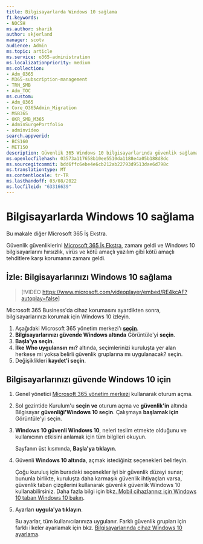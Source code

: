 ```yaml
---
title: Bilgisayarlarda Windows 10 sağlama
f1.keywords:
- NOCSH
ms.author: sharik
author: skjerland
manager: scotv
audience: Admin
ms.topic: article
ms.service: o365-administration
ms.localizationpriority: medium
ms.collection:
- Adm_O365
- M365-subscription-management
- TRN_SMB
- Adm_TOC
ms.custom:
- Adm_O365
- Core_O365Admin_Migration
- MSB365
- OKR_SMB_M365
- AdminSurgePortfolio
- adminvideo
search.appverid:
- BCS160
- MET150
description: Güvenlik 365 Windows 10 bilgisayarlarında güvenlik sağlamayı Microsoft 365 İş Ekstra.
ms.openlocfilehash: 03573a117658b10ee5510da1188e4a05b188d8dc
ms.sourcegitcommit: bdd6ffc6ebe4e6cb212ab22793d9513dae6d798c
ms.translationtype: MT
ms.contentlocale: tr-TR
ms.lasthandoff: 03/08/2022
ms.locfileid: "63316639"
---
```

# <a name="secure-windows-10-computers"></a>Bilgisayarlarda Windows 10 sağlama

Bu makale diğer Microsoft 365 İş Ekstra.

Güvenlik güvenliklerini [Microsoft 365 İş Ekstra](business-set-up.md), zamanı geldi ve Windows 10 bilgisayarlarını hırsızlık, virüs ve kötü amaçlı yazılım gibi kötü amaçlı tehditlere karşı korumanın zamanı geldi.

## <a name="watch-secure-your-windows-10-pcs"></a>İzle: Bilgisayarlarınızı Windows 10 sağlama

> [!VIDEO https://www.microsoft.com/videoplayer/embed/RE4kcAF?autoplay=false]

Microsoft 365 Business'da cihaz korumasını ayardikten sonra, bilgisayarlarınızı korumak için Windows 10 izleyin.

1. Aşağıdaki Microsoft 365 yönetim merkezi'ı <a href="https://go.microsoft.com/fwlink/p/?linkid=2171997" target="_blank">**seçin**</a>.
1. **Bilgisayarlarınızı güvende Windows altında** Görüntüle'yi **seçin**.
1. **Başla'ya seçin**.
1. **İlke Who uygulansın mı?** altında, seçimlerinizi kuruluşta yer alan herkese mi yoksa belirli güvenlik gruplarına mı uygulanacak? seçin.
1. Değişiklikleri  **kaydet'i seçin**.

## <a name="to-secure-your-windows-10-computers"></a>Bilgisayarlarınızı güvende Windows 10 için

1. Genel yönetici [Microsoft 365 yönetim merkezi](https://admin.microsoft.com) kullanarak oturum açma. 
2. Sol gezintide Kurulum'u **seçin ve** oturum açma ve **güvenlik'in** altında Bilgisayar **güvenliği'Windows 10 seçin**. Çalışmaya **başlamak için** Görüntüle'yi seçin.
3. **Windows 10 güvenli Windows 10**, neleri teslim etmekte olduğunu ve kullanıcının etkisini anlamak için tüm bilgileri okuyun.

    Sayfanın üst kısmında, **Başla'ya tıklayın**.

4. Güvenli **Windows 10 altında**, açmak istediğiniz seçenekleri belirleyin. 
    
    Çoğu kuruluş için buradaki seçenekler iyi bir güvenlik düzeyi sunar; bununla birlikte, kuruluşta daha karmaşık güvenlik ihtiyaçları varsa, güvenlik taban çizgilerini kullanarak güvenlik güvenlik Windows 10 kullanabilirsiniz. Daha fazla bilgi için bkz[. Mobil cihazlarınız için Windows 10 taban Windows 10 bakın](/mem/intune/protect/security-baselines).   

1. Ayarları **uygula'ya tıklayın**.

    Bu ayarlar, tüm kullanıcılarınıza uygulanır. Farklı güvenlik grupları için farklı ilkeler ayarlamak için bkz. [Bilgisayarlarında cihaz Windows 10 ayarlama](../devices/protection-settings-for-windows-10-pcs.md).
